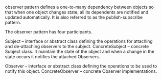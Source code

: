 observer pattern defines a one-to-many dependency between objects so that when one object changes state, 
all its dependents are notified and updated automatically. It is also referred to as the publish-subscribe pattern.

The observer pattern has four participants.

Subject – interface or abstract class defining the operations for attaching and de-attaching observers to the subject.
ConcreteSubject – concrete Subject class. It maintain the state of the object and when a change in the state occurs it notifies the attached Observers.

Observer – interface or abstract class defining the operations to be used to notify this object.
ConcreteObserver – concrete Observer implementations.

